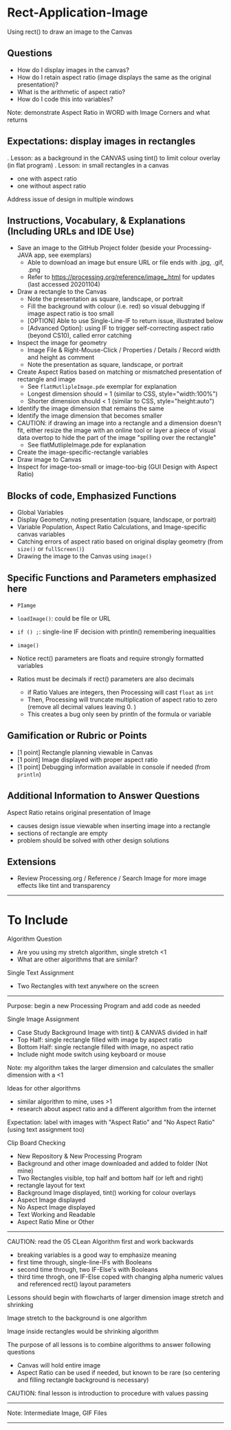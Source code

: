 # Rect-Application-Image
Using rect() to draw an image to the Canvas

## Questions
- How do I display images in the canvas?
- How do I retain aspect ratio (image displays the same as the original presentation)?
- What is the arithmetic of aspect ratio?
- How do I code this into variables?

Note: demonstrate Aspect Ratio in WORD with Image Corners and what returns

## Expectations: display images in rectangles
. Lesson: as a background in the CANVAS using tint() to limit colour overlay (in flat program)
. Lesson: in small rectangles in a canvas
  - one with aspect ratio
  - one without aspect ratio

Address issue of design in multiple windows

## Instructions, Vocabulary, & Explanations (Including URLs and IDE Use)
- Save an image to the GitHub Project folder (beside your Processing-JAVA app, see exemplars)
  - Able to download an image but ensure URL or file ends with .jpg, .gif, .png
  - Refer to https://processing.org/reference/image_.html for updates (last accessed 20201104)
- Draw a rectangle to the Canvas
  - Note the presentation as square, landscape, or portrait
  - Fill the background with colour (i.e. red) so visual debugging if image aspect ratio is too small
  - [OPTION] Able to use Single-Line-IF to return issue, illustrated below
  - [Advanced Option]: using IF to trigger self-correcting aspect ratio (beyond CS10), called error catching
- Inspect the image for geometry
  - Image File & Right-Mouse-Click / Properties / Details / Record width and height as comment
  - Note the presentation as square, landscape, or portrait
- Create Aspect Ratios based on matching or mismatched presentation of rectangle and image
  - See `flatMutlipleImage.pde` exemplar for explanation
  - Longest dimension should = 1 (similar to CSS, style="width:100%")
  - Shorter dimension should < 1 (similar to CSS, style="height:auto")
- Identify the image dimension that remains the same
- Identify the image dimension that becomes smaller
- CAUTION: if drawing an image into a rectangle and a dimension doesn't fit, either resize the image with an online tool or layer a piece of visual data overtop to hide the part of the image "spilling over the rectangle"
  - See flatMutlipleImage.pde for explanation
- Create the image-specific-rectangle variables
- Draw image to Canvas
- Inspect for image-too-small or image-too-big (GUI Design with Aspect Ratio)

## Blocks of code, Emphasized Functions
- Global Variables
- Display Geometry, noting presentation (square, landscape, or portrait)
- Variable Population, Aspect Ratio Calculations, and Image-specific canvas variables
- Catching errors of aspect ratio based on original display geometry (from `size()` or `fullScreen()`)
- Drawing the image to the Canvas using `image()`

## Specific Functions and Parameters emphasized here
- `PIamge`
- `loadImage()`: could be file or URL
- `if () ;`: single-line IF decision with println() remembering inequalities
- `image()`

- Notice rect() parameters are floats and require strongly formatted variables
- Ratios must be decimals if rect() parameters are also decimals
  - if Ratio Values are integers, then Processing will cast `float` as `int`
  - Then, Processing will truncate multiplication of aspect ratio to zero (remove all decimal values leaving 0. )
  - This creates a bug only seen by println of the formula or variable

## Gamification or Rubric or Points
- [1 point] Rectangle planning viewable in Canvas
- [1 point] Image displayed with proper aspect ratio
- [1 point] Debugging information available in console if needed (from `println`)

## Additional Information to Answer Questions
Aspect Ratio retains original presentation of Image
- causes design issue viewable when inserting image into a rectangle
- sections of rectangle are empty
- problem should be solved with other design solutions

## Extensions
- Review Processing.org / Reference / Search Image for more image effects like tint and transparency
---

# To Include

Algorithm Question
- Are you using my stretch algorithm, single stretch <1
- What are other algorithms that are similar?

Single Text Assignment
- Two Rectangles with text anywhere on the screen

---

Purpose: begin a new Processing Program and add code as needed

Single Image Assignment
- Case Study Background Image with tint() & CANVAS divided in half
- Top Half: single rectangle filled with image by aspect ratio
- Bottom Half: single rectangle filled with image, no aspect ratio
- Include night mode switch using keyboard or mouse

Note: my algorithm takes the larger dimension and calculates the smaller dimension with a <1

Ideas for other algorithms
- similar algorithm to mine, uses >1
- research about aspect ratio and a different algorithm from the internet

Expectation: label with images with "Aspect Ratio" and "No Aspect Ratio" (using text assignment too)

Clip Board Checking
- New Repository & New Processing Program
- Background and other image downloaded and added to folder (Not mine)
- Two Rectangles visible, top half and bottom half (or left and right)
- rectangle layout for text
- Background Image displayed, tint() working for colour overlays
- Aspect Image displayed
- No Aspect Image displayed
- Text Working and Readable
- Aspect Ratio Mine or Other

---


CAUTION: read the 05 CLean Algorithm first and work backwards
- breaking variables is a good way to emphasize meaning
- first time through, single-line-IFs with Booleans
- second time through, two IF-Else's with Booleans
- third time throgh, one IF-Else coped with changing alpha numeric values and referenced rect() layout parameters

Lessons should begin with flowcharts of larger dimension image stretch and shrinking

Image stretch to the background is one algorithm

Image inside rectangles would be shrinking algorithm

The purpose of all lessons is to combine algorithms to answer following questions
- Canvas will hold entire image
- Aspect Ratio can be used if needed, but known to be rare (so centering and filling rectangle background is necessary)

CAUTION: final lesson is introduction to procedure with values passing

---

Note: Intermediate Image, GIF Files

---

